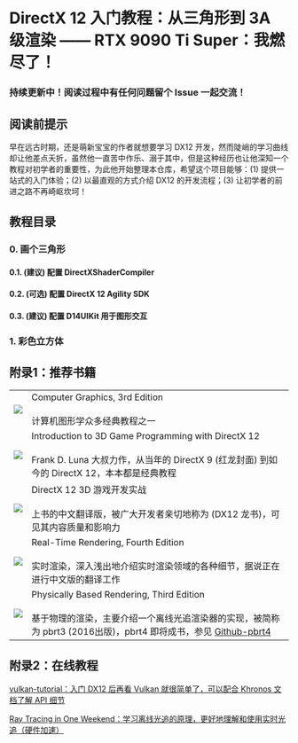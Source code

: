 # DirectX 12 入门教程：从三角形到 3A 级渲染 —— RTX 9090 Ti Super：我燃尽了！

### 持续更新中！阅读过程中有任何问题留个 Issue 一起交流！

## 阅读前提示

早在远古时期，还是萌新宝宝的作者就想要学习 DX12 开发，然而陡峭的学习曲线却让他差点夭折，虽然他一直苦中作乐、溺于其中，但是这种经历也让他深知一个教程对初学者的重要性，为此他开始整理本仓库，希望这个项目能够：(1) 提供一站式的入门体验；(2) 以最直观的方式介绍 DX12 的开发流程；(3) 让初学者的前进之路不再崎岖坎坷！

## 教程目录

### 0. 画个三角形

#### 0.1. (建议) 配置 DirectXShaderCompiler
#### 0.2. (可选) 配置 DirectX 12 Agility SDK
#### 0.3. (建议) 配置 D14UIKit 用于图形交互

### 1. 彩色立方体

## 附录1：推荐书籍

<table><tr>
<td><img src="https://media.githubusercontent.com/media/yiyaowen/DX12-Tutorial/main/images/Computer Graphics, 3rd Edition.jpg"/></td>
<td>Computer Graphics, 3rd Edition<br><br>计算机图形学众多经典教程之一</td>
</tr><tr>
<td><img src="https://media.githubusercontent.com/media/yiyaowen/DX12-Tutorial/main/images/Introduction to 3D Game Programming with DirectX 12.jpg"/></td>
<td>Introduction to 3D Game Programming with DirectX 12<br><br>Frank D. Luna 大叔力作，从当年的 DirectX 9 (红龙封面) 到如今的 DirectX 12，本本都是经典教程</td>
</tr><tr>
<td><img src="https://media.githubusercontent.com/media/yiyaowen/DX12-Tutorial/main/images/Introduction to 3D Game Programming with DirectX 12_zh-CN.jpg"/></td>
<td>DirectX 12 3D 游戏开发实战<br><br>上书的中文翻译版，被广大开发者亲切地称为 (DX12 龙书)，可见其内容质量和影响力</td>
</tr><tr>
<td><img src="https://media.githubusercontent.com/media/yiyaowen/DX12-Tutorial/main/images/Real-Time Rendering, Fourth Edition.jpg"/></td>
<td>Real-Time Rendering, Fourth Edition<br><br>实时渲染，深入浅出地介绍实时渲染领域的各种细节，据说正在进行中文版的翻译工作</td>
</tr><tr>
<td><img src="https://media.githubusercontent.com/media/yiyaowen/DX12-Tutorial/main/images/Physically Based Rendering, Third Edition.jpg"/></td>
<td>Physically Based Rendering, Third Edition<br><br>基于物理的渲染，主要介绍一个离线光追渲染器的实现，被简称为 pbrt3 (2016出版)，pbrt4 即将成书，参见 <a href="https://github.com/mmp/pbrt-v4">Github-pbrt4</a></td>
</tr></table>

## 附录2：在线教程

[vulkan-tutorial：入门 DX12 后再看 Vulkan 就很简单了，可以配合 Khronos 文档了解 API 细节](https://vulkan-tutorial.com/)

[Ray Tracing in One Weekend：学习离线光追的原理，更好地理解和使用实时光追（硬件加速）](https://raytracing.github.io/)
